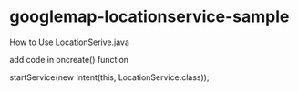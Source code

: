 # googlemap-locationservice-sample
How to Use LocationSerive.java

add code  in oncreate()  function

 startService(new Intent(this, LocationService.class));
 

 
